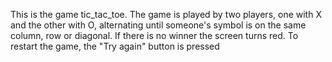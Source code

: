 This is the game tic_tac_toe. The game is played by two players, one with X and the other with O, alternating until someone's symbol is on the same column, row or diagonal.
If there is no winner the screen turns red.
To restart the game, the "Try again" button is pressed